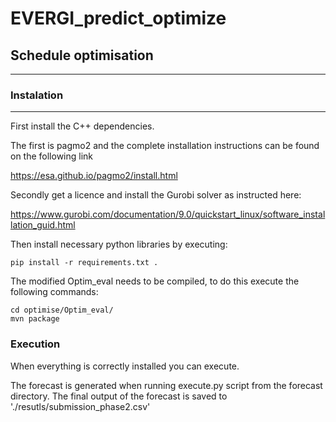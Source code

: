 # EVERGI_predict_optimize

## Schedule optimisation
-------------------------

### Instalation
---------------

First install the C++ dependencies.

The first is pagmo2 and the complete installation instructions can be found on the following link

https://esa.github.io/pagmo2/install.html

Secondly get a licence and install the Gurobi solver as instructed here:

https://www.gurobi.com/documentation/9.0/quickstart_linux/software_installation_guid.html

Then install necessary python libraries by executing:
```shell
pip install -r requirements.txt .
```

The modified Optim_eval needs to be compiled, to do this execute the following commands:

```shell
cd optimise/Optim_eval/
mvn package
```

### Execution

When everything is correctly installed you can execute.

The forecast is generated when running execute.py script from the forecast directory.
The final output of the forecast is saved to './resutls/submission_phase2.csv'
